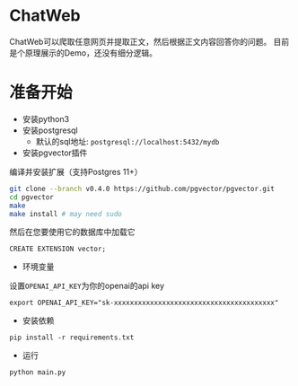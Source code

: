 # ChatWeb

ChatWeb可以爬取任意网页并提取正文，然后根据正文内容回答你的问题。
目前是个原理展示的Demo，还没有细分逻辑。

# 准备开始

- 安装python3
- 安装postgresql
    - 默认的sql地址: `postgresql://localhost:5432/mydb`
- 安装pgvector插件

编译并安装扩展（支持Postgres 11+）

```bash
git clone --branch v0.4.0 https://github.com/pgvector/pgvector.git
cd pgvector
make
make install # may need sudo
```

然后在您要使用它的数据库中加载它

```postgresql
CREATE EXTENSION vector;
```

- 环境变量

设置`OPENAI_API_KEY`为你的openai的api key

```shell
export OPENAI_API_KEY="sk-xxxxxxxxxxxxxxxxxxxxxxxxxxxxxxxxxxxxxxxx"
```

- 安装依赖

```
pip install -r requirements.txt
```

- 运行

```
python main.py
```
